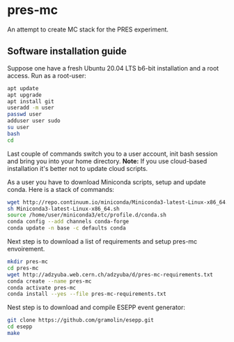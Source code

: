 # pres-mc

An attempt to create MC stack for the PRES experiment.

## Software installation guide

Suppose one have a fresh Ubuntu 20.04 LTS b6-bit installation and a root access. 
Run as a root-user:
```bash
apt update
apt upgrade
apt install git
useradd -m user
passwd user
adduser user sudo
su user
bash
cd
```
Last couple of commands switch you to a user account, init bash session and bring you into your home directory.
**Note:** If you use cloud-based installation it's better not to update cloud scripts.

As a user you have to download Miniconda scripts, setup and update conda. Here is a stack of commands:
```bash
wget http://repo.continuum.io/miniconda/Miniconda3-latest-Linux-x86_64.sh
sh Miniconda3-latest-Linux-x86_64.sh
source /home/user/miniconda3/etc/profile.d/conda.sh
conda config --add channels conda-forge
conda update -n base -c defaults conda
```

Next step is to download a list of requirements and setup pres-mc envoirement.
```bash
mkdir pres-mc
cd pres-mc
wget http://adzyuba.web.cern.ch/adzyuba/d/pres-mc-requirements.txt
conda create --name pres-mc
conda activate pres-mc
conda install --yes --file pres-mc-requirements.txt
```

Nest step is to download and compile ESEPP event generator:
```bash
git clone https://github.com/gramolin/esepp.git
cd esepp
make
```
